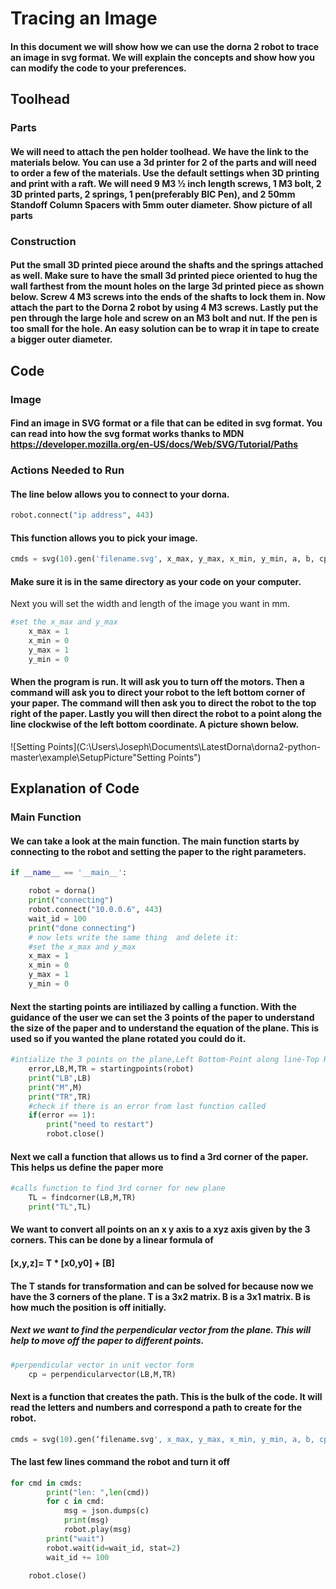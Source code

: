 # Tracing an Image
#### In this document we will show how we can use the dorna 2 robot to trace an image in svg format. We will explain the concepts and show how you can modify the code to your preferences.
## Toolhead
### Parts
#### We will need to attach the pen holder toolhead. We have the link to the materials below. You can use a 3d printer for 2 of the parts and will need to order a few of the materials. Use the default settings when 3D printing and print with a raft. We will need 9 M3 ½ inch length screws, 1 M3 bolt, 2 3D printed parts, 2 springs, 1 pen(preferably BIC Pen),  and 2 50mm Standoff Column Spacers with 5mm outer diameter. Show picture of all parts
### Construction
#### Put the small 3D printed piece around the shafts and the springs attached as well. Make sure to have the small 3d printed piece oriented to hug the wall farthest from the mount holes on the large 3d printed piece as shown below. Screw 4 M3 screws into the ends of the shafts to lock them in. Now attach the part to the Dorna 2 robot by using 4 M3 screws. Lastly put the pen through the large hole and screw on an M3 bolt and nut. If the pen is too small for the hole. An easy solution can be to wrap it in tape to create a bigger outer diameter.
## Code
### Image
#### Find an image in SVG format or a file that can be edited in svg format. You can read into how the svg format works thanks to MDN https://developer.mozilla.org/en-US/docs/Web/SVG/Tutorial/Paths
### Actions Needed to Run
#### The line below allows you to connect to your dorna.  
```python
robot.connect("ip address", 443)
```
#### This function allows you to pick your image.
```python
cmds = svg(10).gen('filename.svg', x_max, y_max, x_min, y_min, a, b, cp)
```
#### Make sure it is in the same directory as your code on your computer.
Next you will set the width and length of the image you want in mm.
```python
#set the x_max and y_max
    x_max = 1
    x_min = 0
    y_max = 1
    y_min = 0
```
#### When the program is run. It will ask you to turn off the motors. Then a command will ask you to direct your robot to the left bottom corner of your paper. The command will then ask you to direct the robot to the top right of the paper. Lastly you will then direct the robot to a point along the line clockwise of the left bottom coordinate. A picture shown below.
![Setting Points](C:\Users\Joseph\Documents\LatestDorna\dorna2-python-master\example\SetupPicture"Setting Points")
## Explanation of Code
### Main Function
#### We can take a look at the main function. The main function starts by connecting to the robot and setting the paper to the right parameters.
```python
if __name__ == '__main__':

    robot = dorna()
    print("connecting")
    robot.connect("10.0.0.6", 443)
    wait_id = 100
    print("done connecting")
    # now lets write the same thing  and delete it:
    #set the x_max and y_max
    x_max = 1
    x_min = 0
    y_max = 1
    y_min = 0
```
#### Next the starting points are intiliazed by calling a function. With the guidance of the user we can set the 3 points of the paper to understand the size of the paper and to understand the equation of the plane. This is used so if you wanted the plane rotated you could do it.
```python
#intialize the 3 points on the plane,Left Bottom-Point along line-Top Right
    error,LB,M,TR = startingpoints(robot)
    print("LB",LB)
    print("M",M)
    print("TR",TR)
    #check if there is an error from last function called
    if(error == 1):
        print("need to restart")
        robot.close()
```
#### Next we call a function that allows us to find a 3rd corner of the paper. This helps us define the paper more
```python
#calls function to find 3rd corner for new plane
    TL = findcorner(LB,M,TR)
    print("TL",TL)
```
#### We want to convert all points on an x y axis to a xyz axis given by the 3 corners. This can be done by a linear formula of
 #### [x,y,z]= T * [x0,y0] + [B]
#### The T stands for transformation and can be solved for because now we have the 3 corners of the plane. T is a 3x2 matrix. B is a 3x1 matrix. B is how much the position is off initially. 
##### Next we want to find the perpendicular vector from the plane. This will help to move off the paper to different points.
```python
#perpendicular vector in unit vector form
    cp = perpendicularvector(LB,M,TR)
```
#### Next is a function that creates the path. This is the bulk of the code. It will read the letters and numbers and correspond a path to create for the robot.
```python
cmds = svg(10).gen(‘filename.svg', x_max, y_max, x_min, y_min, a, b, cp)
```
#### The last few lines command the robot and turn it off
```python
for cmd in cmds:
        print("len: ",len(cmd))
        for c in cmd:
            msg = json.dumps(c)
            print(msg)
            robot.play(msg)
        print("wait")
        robot.wait(id=wait_id, stat=2)
        wait_id += 100
    
    robot.close()

```

